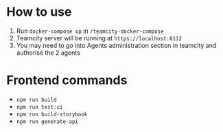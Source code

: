 # How to use

1. Run `docker-compose up` in `/teamcity-docker-compose`
2. Teamcity server will be running at `https://localhost:8112`
3. You may need to go into Agents administration section in teamcity and authorise the 2 agents

# Frontend commands

- `npm run build`
- `npm run test:ci`
- `npm run build-storybook`
- `npm run generate-api`
